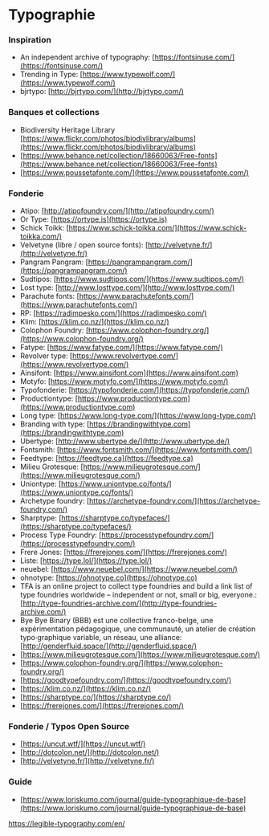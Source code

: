 # Typographie

### Inspiration

* An independent archive of typography: [https://fontsinuse.com/](https://fontsinuse.com/)
* Trending in Type: [https://www.typewolf.com/](https://www.typewolf.com/)
* bjrtypo: [http://bjrtypo.com/](http://bjrtypo.com/)

### Banques et collections

* Biodiversity Heritage Library [https://www.flickr.com/photos/biodivlibrary/albums](https://www.flickr.com/photos/biodivlibrary/albums)
* [https://www.behance.net/collection/18660063/Free-fonts](https://www.behance.net/collection/18660063/Free-fonts)
* [https://www.poussetafonte.com/](https://www.poussetafonte.com/)

### Fonderie

* Atipo: [http://atipofoundry.com/](http://atipofoundry.com/)
* Or Type: [https://ortype.is](https://ortype.is)
* Schick Toikk: [https://www.schick-toikka.com/](https://www.schick-toikka.com/)
* Velvetyne (libre / open source fonts): [http://velvetyne.fr/](http://velvetyne.fr/)
* Pangram Pangram: [https://pangrampangram.com/](https://pangrampangram.com/)
* Sudtipos: [https://www.sudtipos.com/](https://www.sudtipos.com/)
* Lost type: [http://www.losttype.com/](http://www.losttype.com/)
* Parachute fonts: [https://www.parachutefonts.com/](https://www.parachutefonts.com/)
* RP: [https://radimpesko.com/](https://radimpesko.com/)
* Klim: [https://klim.co.nz/](https://klim.co.nz/)
* Colophon Foundry: [https://www.colophon-foundry.org/](https://www.colophon-foundry.org/)
* Fatype: [https://www.fatype.com/](https://www.fatype.com/)
* Revolver type: [https://www.revolvertype.com/](https://www.revolvertype.com/)
* Ainsifont: [https://www.ainsifont.com](https://www.ainsifont.com)
* Motyfo: [https://www.motyfo.com/](https://www.motyfo.com/)
* Typofonderie: [https://typofonderie.com/](https://typofonderie.com/)
* Productiontype: [https://www.productiontype.com](https://www.productiontype.com)
* Long type: [https://www.long-type.com/](https://www.long-type.com/)
* Branding with type: [https://brandingwithtype.com](https://brandingwithtype.com)
* Ubertype: [http://www.ubertype.de/](http://www.ubertype.de/)
* Fontsmith: [https://www.fontsmith.com/](https://www.fontsmith.com/)
* Feedtype: [https://feedtype.ca](https://feedtype.ca)
* Milieu Grotesque: [https://www.milieugrotesque.com/](https://www.milieugrotesque.com/)
* Uniontype: [https://www.uniontype.co/fonts/](https://www.uniontype.co/fonts/)
* Archetype foundry: [https://archetype-foundry.com/](https://archetype-foundry.com/)
* Sharptype: [https://sharptype.co/typefaces/](https://sharptype.co/typefaces/)
* Process Type Foundry: [https://processtypefoundry.com/](https://processtypefoundry.com/)
* Frere Jones: [https://frerejones.com/](https://frerejones.com/)
* Liste: [https://type.lol/](https://type.lol/)
* neuebel: [https://www.neuebel.com/](https://www.neuebel.com/)
* ohnotype: [https://ohnotype.co](https://ohnotype.co)
* TFA is an online project to collect type foundries and build a link list of type foundries worldwide – independent or not, small or big, everyone.: [http://type-foundries-archive.com/](http://type-foundries-archive.com/)
* Bye Bye Binary (BBB) est une collective franco-belge, une expérimentation pédagogique, une communauté, un atelier de création typo·graphique variable, un réseau, une alliance: [http://genderfluid.space/](http://genderfluid.space/)
* [https://www.milieugrotesque.com/](https://www.milieugrotesque.com/)
* [https://www.colophon-foundry.org/](https://www.colophon-foundry.org/)
* [https://goodtypefoundry.com/](https://goodtypefoundry.com/)
* [https://klim.co.nz/](https://klim.co.nz/)
* [https://sharptype.co/](https://sharptype.co/)
* [https://frerejones.com/](https://frerejones.com/)

### Fonderie / Typos Open Source

* [https://uncut.wtf/](https://uncut.wtf/)
* [http://dotcolon.net/](http://dotcolon.net/)
* [http://velvetyne.fr/](http://velvetyne.fr/)

### Guide

* [https://www.loriskumo.com/journal/guide-typographique-de-base](https://www.loriskumo.com/journal/guide-typographique-de-base)

https://legible-typography.com/en/
